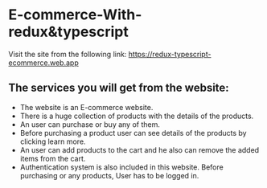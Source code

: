 # E-commerce-With-redux&typescript

Visit the site from the following link: https://redux-typescript-ecommerce.web.app

## The services you will get from the website:
* The website is an E-commerce website.
* There is a huge collection of products with the details of the products.
* An user can purchase or buy any of them.
* Before purchasing a product user can see details of the products by clicking learn more.
* An user can add products to the cart and he also can remove the added items from the cart.
* Authentication system is also included in this website. Before purchasing or any products, User has to be logged in.